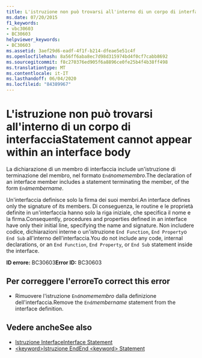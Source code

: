 ```yaml
---
title: L'istruzione non può trovarsi all'interno di un corpo di interfaccia
ms.date: 07/20/2015
f1_keywords:
- vbc30603
- BC30603
helpviewer_keywords:
- BC30603
ms.assetid: 3aef29d6-eadf-4f1f-b214-dfeae5e51c4f
ms.openlocfilehash: 8a56ff6aba8ec7d98d315974bd4f0cf7cabb8692
ms.sourcegitcommit: f8c270376ed905f6a8896ce0fe25b4f4b38ff498
ms.translationtype: MT
ms.contentlocale: it-IT
ms.lasthandoff: 06/04/2020
ms.locfileid: "84389967"
---
```

# <a name="statement-cannot-appear-within-an-interface-body"></a><span data-ttu-id="fd00e-102">L'istruzione non può trovarsi all'interno di un corpo di interfaccia</span><span class="sxs-lookup"><span data-stu-id="fd00e-102">Statement cannot appear within an interface body</span></span>
<span data-ttu-id="fd00e-103">La dichiarazione di un membro di interfaccia include un'istruzione di terminazione del membro, nel formato `End`*nomemembro*.</span><span class="sxs-lookup"><span data-stu-id="fd00e-103">The declaration of an interface member includes a statement terminating the member, of the form `End`*membername*.</span></span>  
  
 <span data-ttu-id="fd00e-104">Un'interfaccia definisce solo la firma dei suoi membri.</span><span class="sxs-lookup"><span data-stu-id="fd00e-104">An interface defines only the signature of its members.</span></span> <span data-ttu-id="fd00e-105">Di conseguenza, le routine e le proprietà definite in un'interfaccia hanno solo la riga iniziale, che specifica il nome e la firma.</span><span class="sxs-lookup"><span data-stu-id="fd00e-105">Consequently, procedures and properties defined in an interface have only their initial line, specifying the name and signature.</span></span> <span data-ttu-id="fd00e-106">Non includere codice, dichiarazioni interne o un'istruzione `End Function`, `End Property`o `End Sub` all'interno dell'interfaccia.</span><span class="sxs-lookup"><span data-stu-id="fd00e-106">You do not include any code, internal declarations, or an `End Function`, `End Property`, or `End Sub` statement inside the interface.</span></span>  
  
 <span data-ttu-id="fd00e-107">**ID errore:** BC30603</span><span class="sxs-lookup"><span data-stu-id="fd00e-107">**Error ID:** BC30603</span></span>  
  
## <a name="to-correct-this-error"></a><span data-ttu-id="fd00e-108">Per correggere l'errore</span><span class="sxs-lookup"><span data-stu-id="fd00e-108">To correct this error</span></span>  
  
- <span data-ttu-id="fd00e-109">Rimuovere l'istruzione `End`*nomemembro* dalla definizione dell'interfaccia.</span><span class="sxs-lookup"><span data-stu-id="fd00e-109">Remove the `End`*membername* statement from the interface definition.</span></span>  
  
## <a name="see-also"></a><span data-ttu-id="fd00e-110">Vedere anche</span><span class="sxs-lookup"><span data-stu-id="fd00e-110">See also</span></span>

- [<span data-ttu-id="fd00e-111">Istruzione Interface</span><span class="sxs-lookup"><span data-stu-id="fd00e-111">Interface Statement</span></span>](../language-reference/statements/interface-statement.md)
- [<span data-ttu-id="fd00e-112">\<keyword>Istruzione End</span><span class="sxs-lookup"><span data-stu-id="fd00e-112">End \<keyword> Statement</span></span>](../language-reference/statements/end-keyword-statement.md)
